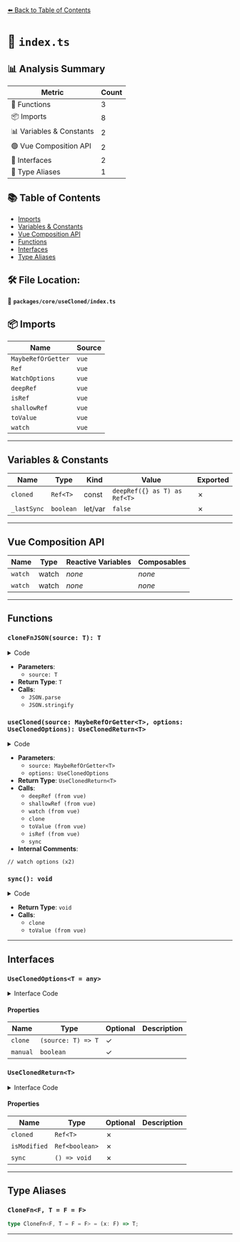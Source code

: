 [⬅️ Back to Table of Contents](../../../index.md)

# 📄 `index.ts`

## 📊 Analysis Summary

| Metric | Count |
|--------|-------|
| 🔧 Functions | 3 |
| 📦 Imports | 8 |
| 📊 Variables & Constants | 2 |
| 🟢 Vue Composition API | 2 |
| 📐 Interfaces | 2 |
| 📑 Type Aliases | 1 |

## 📚 Table of Contents

- [Imports](#imports)
- [Variables & Constants](#variables-constants)
- [Vue Composition API](#vue-composition-api)
- [Functions](#functions)
- [Interfaces](#interfaces)
- [Type Aliases](#type-aliases)

## 🛠️ File Location:
📂 **`packages/core/useCloned/index.ts`**

## 📦 Imports

| Name | Source |
|------|--------|
| `MaybeRefOrGetter` | `vue` |
| `Ref` | `vue` |
| `WatchOptions` | `vue` |
| `deepRef` | `vue` |
| `isRef` | `vue` |
| `shallowRef` | `vue` |
| `toValue` | `vue` |
| `watch` | `vue` |


---

## Variables & Constants

| Name | Type | Kind | Value | Exported |
|------|------|------|-------|----------|
| `cloned` | `Ref<T>` | const | `deepRef({} as T) as Ref<T>` | ✗ |
| `_lastSync` | `boolean` | let/var | `false` | ✗ |


---

## Vue Composition API

| Name | Type | Reactive Variables | Composables |
|------|------|-------------------|-------------|
| `watch` | watch | *none* | *none* |
| `watch` | watch | *none* | *none* |


---

## Functions

### `cloneFnJSON(source: T): T`

<details><summary>Code</summary>

```ts
export function cloneFnJSON<T>(source: T): T {
  return JSON.parse(JSON.stringify(source))
}
```
</details>

- **Parameters**:
  - `source: T`
- **Return Type**: `T`
- **Calls**:
  - `JSON.parse`
  - `JSON.stringify`
### `useCloned(source: MaybeRefOrGetter<T>, options: UseClonedOptions): UseClonedReturn<T>`

<details><summary>Code</summary>

```ts
export function useCloned<T>(
  source: MaybeRefOrGetter<T>,
  options: UseClonedOptions = {},
): UseClonedReturn<T> {
  const cloned = deepRef({} as T) as Ref<T>
  const isModified = shallowRef<boolean>(false)
  let _lastSync = false

  const {
    manual,
    clone = cloneFnJSON,
    // watch options
    deep = true,
    immediate = true,
  } = options

  watch(cloned, () => {
    if (_lastSync) {
      _lastSync = false
      return
    }
    isModified.value = true
  }, {
    deep: true,
    flush: 'sync',
  })

  function sync() {
    _lastSync = true
    isModified.value = false

    cloned.value = clone(toValue(source))
  }

  if (!manual && (isRef(source) || typeof source === 'function')) {
    watch(source, sync, {
      ...options,
      deep,
      immediate,
    })
  }
  else {
    sync()
  }

  return { cloned, isModified, sync }
}
```
</details>

- **Parameters**:
  - `source: MaybeRefOrGetter<T>`
  - `options: UseClonedOptions`
- **Return Type**: `UseClonedReturn<T>`
- **Calls**:
  - `deepRef (from vue)`
  - `shallowRef (from vue)`
  - `watch (from vue)`
  - `clone`
  - `toValue (from vue)`
  - `isRef (from vue)`
  - `sync`
- **Internal Comments**:
```
// watch options (x2)
```

### `sync(): void`

<details><summary>Code</summary>

```ts
function sync() {
    _lastSync = true
    isModified.value = false

    cloned.value = clone(toValue(source))
  }
```
</details>

- **Return Type**: `void`
- **Calls**:
  - `clone`
  - `toValue (from vue)`

---

## Interfaces

### `UseClonedOptions<T = any>`

<details><summary>Interface Code</summary>

```ts
export interface UseClonedOptions<T = any> extends WatchOptions {
  /**
   * Custom clone function.
   *
   * By default, it use `JSON.parse(JSON.stringify(value))` to clone.
   */
  clone?: (source: T) => T

  /**
   * Manually sync the ref
   *
   * @default false
   */
  manual?: boolean
}
```
</details>

#### Properties

| Name | Type | Optional | Description |
|------|------|----------|-------------|
| `clone` | `(source: T) => T` | ✓ |  |
| `manual` | `boolean` | ✓ |  |

### `UseClonedReturn<T>`

<details><summary>Interface Code</summary>

```ts
export interface UseClonedReturn<T> {
  /**
   * Cloned ref
   */
  cloned: Ref<T>
  /**
   * Ref indicates whether the cloned data is modified
   */
  isModified: Ref<boolean>
  /**
   * Sync cloned data with source manually
   */
  sync: () => void
}
```
</details>

#### Properties

| Name | Type | Optional | Description |
|------|------|----------|-------------|
| `cloned` | `Ref<T>` | ✗ |  |
| `isModified` | `Ref<boolean>` | ✗ |  |
| `sync` | `() => void` | ✗ |  |


---

## Type Aliases

### `CloneFn<F, T = F = F>`

```ts
type CloneFn<F, T = F = F> = (x: F) => T;
```


---
